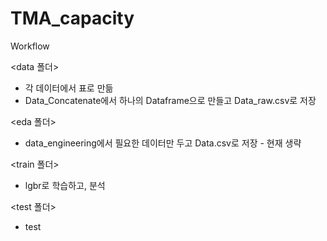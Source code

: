 # TMA_capacity

Workflow

<data 폴더>
* 각 데이터에서 표로 만듦
* Data_Concatenate에서 하나의 Dataframe으로 만들고 Data_raw.csv로 저장

<eda 폴더>
* data_engineering에서 필요한 데이터만 두고 Data.csv로 저장 - 현재 생략

<train 폴더>
* lgbr로 학습하고, 분석

<test 폴더>
* test
